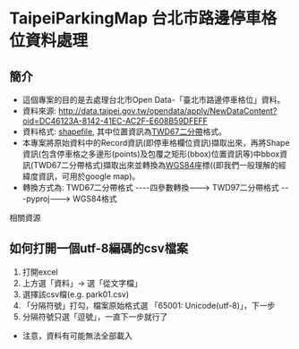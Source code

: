 # TaipeiParkingMap 台北市路邊停車格位資料處理

簡介
------------------------------------
* 這個專案的目的是去處理台北市Open Data-「臺北市路邊停車格位」資料。
* 資料來源: http://data.taipei.gov.tw/opendata/apply/NewDataContent?oid=DC46123A-8142-41EC-AC2F-E608B59DFEFF
* 資料格式: [shapefile](http://zh.wikipedia.org/zh-tw/Shapefile), 其中位置資訊為[TWD67二分帶](http://www.sunriver.com.tw/grid_tm2.htm)格式。
* 本專案將原始資料中的Record資訊(即停車格欄位資訊)擷取出來，再將Shape資訊(包含停車格之多邊形(points)及包覆之矩形(bbox)位置資訊等)中bbox資訊(TWD67二分帶格式)擷取出來並轉換為[WGS84](http://zh.wikipedia.org/wiki/WGS84)座標((即我們一般理解的經緯度資訊，可用於google map)。
* 轉換方式為: TWD67二分帶格式 ----四參數轉換---> TWD97二分帶格式 ---pyproj---> WGS84格式


相關資源

如何打開一個utf-8編碼的csv檔案
------------------------------------
1. 打開excel
2. 上方選「資料」-> 選「從文字檔」
3. 選擇該csv檔(e.g. park01.csv)
4. 「分隔符號」打勾，檔案原始格式選 「65001: Unicode(utf-8)」，下一步
5.  分隔符號只選「逗號」，一直下一步就行了
* 注意，資料有可能無法全部載入
